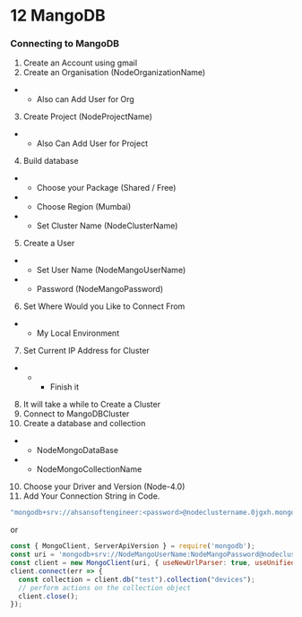 # 12 MangoDB
### Connecting to MangoDB
1. Create an Account using gmail
2. Create an Organisation (NodeOrganizationName)
* * Also can Add User for Org
3. Create Project (NodeProjectName)
* * Also Can Add User for Project
4. Build database
* * Choose your Package (Shared / Free)
* * Choose Region (Mumbai)
* * Set Cluster Name (NodeClusterName)
5. Create a User
* * Set User Name (NodeMangoUserName)
* * Password (NodeMangoPassword)
6. Set Where Would you Like to Connect From
* * My Local Environment
7. Set Current IP Address for Cluster
* * * Finish it
8. It will take a while to Create a Cluster
9. Connect to MangoDBCluster
10. Create a database and collection
* * NodeMongoDataBase
* * NodeMongoCollectionName
10. Choose your Driver and Version (Node-4.0)
11. Add Your Connection String in Code.
```javascript
"mongodb+srv://ahsansoftengineer:<password>@nodeclustername.0jgxh.mongodb.net/myFirstDatabase?retryWrites=true&w=majority"
```
or 
```javascript
const { MongoClient, ServerApiVersion } = require('mongodb');
const uri = 'mongodb+srv://NodeMangoUserName:NodeMangoPassword@nodeclustername.2x8oc.mongodb.net/NodeMongoDataBase?retryWrites=true&w=majority';
const client = new MongoClient(uri, { useNewUrlParser: true, useUnifiedTopology: true, serverApi: ServerApiVersion.v1 });
client.connect(err => {
  const collection = client.db("test").collection("devices");
  // perform actions on the collection object
  client.close();
});
```